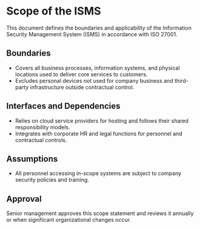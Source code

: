 # Scope of the ISMS

This document defines the boundaries and applicability of the Information Security Management System (ISMS) in accordance with ISO 27001.

## Boundaries
- Covers all business processes, information systems, and physical locations used to deliver core services to customers.
- Excludes personal devices not used for company business and third-party infrastructure outside contractual control.

## Interfaces and Dependencies
- Relies on cloud service providers for hosting and follows their shared responsibility models.
- Integrates with corporate HR and legal functions for personnel and contractual controls.

## Assumptions
- All personnel accessing in-scope systems are subject to company security policies and training.

## Approval
Senior management approves this scope statement and reviews it annually or when significant organizational changes occur.

